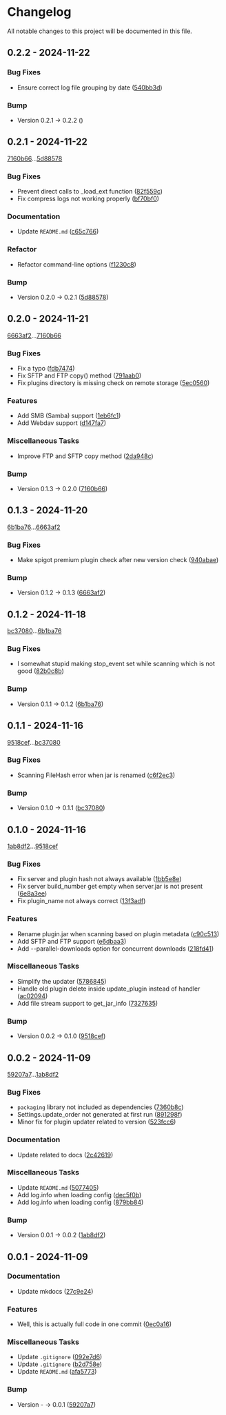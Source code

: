 # Changelog

All notable changes to this project will be documented in this file.

## 0.2.2 - 2024-11-22

### Bug Fixes

- Ensure correct log file grouping by date ([540bb3d](540bb3d510324bf97fb9a37dcff4365186f846f7))

### Bump

- Version 0.2.1 -> 0.2.2 ([]())

## 0.2.1 - 2024-11-22

[7160b66](7160b66723113095c476129940c977c4a687d3b7)...[5d88578](5d88578d2a68c45ac0bbcd02f464ca7ae645e222)

### Bug Fixes

- Prevent direct calls to _load_ext function ([82f559c](82f559cfaa39e2e4915c385dd20c9e59419d9b6a))
- Fix compress logs not working properly ([bf70bf0](bf70bf0111b922c576ebe278febb92812ed723a5))

### Documentation

- Update `README.md` ([c65c766](c65c766c0246c58d404bc3ba5f895a5d9f3d4dd7))

### Refactor

- Refactor command-line options ([f1230c8](f1230c873e9f293c285da40fe5f0f78ffb661754))

### Bump

- Version 0.2.0 -> 0.2.1 ([5d88578](5d88578d2a68c45ac0bbcd02f464ca7ae645e222))

## 0.2.0 - 2024-11-21

[6663af2](6663af2d4514fb87a9d71e9b4f547034c01d3fd7)...[7160b66](7160b66723113095c476129940c977c4a687d3b7)

### Bug Fixes

- Fix a typo ([fdb7474](fdb74744fcc9516ba3e62ee2a8c3dd43a9e40466))
- Fix SFTP and FTP copy() method ([791aab0](791aab0706349cb7a33fdd89a98ed6ff6f4ce8d5))
- Fix plugins directory is missing check on remote storage ([5ec0560](5ec05601230218b614f3e3fc75cdf91dc27e5417))

### Features

- Add SMB (Samba) support ([1eb6fc1](1eb6fc1980d0618d0acc9b0b5dbee6d54ffc4f1f))
- Add Webdav support ([d147fa7](d147fa7e1d0146d4ad31be5b4d9b550eb7bdf35c))

### Miscellaneous Tasks

- Improve FTP and SFTP copy method ([2da948c](2da948c98a7bfdda8ac2909841cce8e02afb51bd))

### Bump

- Version 0.1.3 -> 0.2.0 ([7160b66](7160b66723113095c476129940c977c4a687d3b7))

## 0.1.3 - 2024-11-20

[6b1ba76](6b1ba7693a054d4a74fc3a95c1f955ba360e47e6)...[6663af2](6663af2d4514fb87a9d71e9b4f547034c01d3fd7)

### Bug Fixes

- Make spigot premium plugin check after new version check ([940abae](940abae8b5e8caa50b80fec32cf0d8986cc7e870))

### Bump

- Version 0.1.2 -> 0.1.3 ([6663af2](6663af2d4514fb87a9d71e9b4f547034c01d3fd7))

## 0.1.2 - 2024-11-18

[bc37080](bc37080a222e6f1b5bce4e959c651ac5c1da83fa)...[6b1ba76](6b1ba7693a054d4a74fc3a95c1f955ba360e47e6)

### Bug Fixes

- I somewhat stupid making stop_event set while scanning which is not good ([82b0c8b](82b0c8b2d4ba1f5ec76bc03060cec087262b171d))

### Bump

- Version 0.1.1 -> 0.1.2 ([6b1ba76](6b1ba7693a054d4a74fc3a95c1f955ba360e47e6))

## 0.1.1 - 2024-11-16

[9518cef](9518cef28df5673a6244c509bf35568665fee761)...[bc37080](bc37080a222e6f1b5bce4e959c651ac5c1da83fa)

### Bug Fixes

- Scanning FileHash error when jar is renamed ([c6f2ec3](c6f2ec355de137fae496a34c3057937ae021bb09))

### Bump

- Version 0.1.0 -> 0.1.1 ([bc37080](bc37080a222e6f1b5bce4e959c651ac5c1da83fa))

## 0.1.0 - 2024-11-16

[1ab8df2](1ab8df213797651bc9badc6f4f75fd366f936a2a)...[9518cef](9518cef28df5673a6244c509bf35568665fee761)

### Bug Fixes

- Fix server and plugin hash not always available ([1bb5e8e](1bb5e8e1c987953feac4e18258e267a642d1463d))
- Fix server build_number get empty when server.jar is not present ([6e8a3ee](6e8a3eebec60d9a96108fe06d50951e20562cf2b))
- Fix plugin_name not always correct ([13f3adf](13f3adf1c7e386265e785b7176badf777ef606b6))

### Features

- Rename plugin.jar when scanning based on plugin metadata ([c90c513](c90c513c0cc8fc386693422eec214879d19a0c56))
- Add SFTP and FTP support ([e6dbaa3](e6dbaa30bf0c8f9581aef389f615cf520b44bb96))
- Add --parallel-downloads option for concurrent downloads ([218fd41](218fd41b00713f703d56c476d2b4e604e6d644b4))

### Miscellaneous Tasks

- Simplify the updater ([5786845](5786845785e36eeaa3a48d55b1651510c9d28297))
- Handle old plugin delete inside update_plugin instead of handler ([ac02094](ac020941995c3485adfc5c16d1562798c6db9d2c))
- Add file stream support to get_jar_info ([7327635](7327635a49b7667fe987a831bee71879e270c1bd))

### Bump

- Version 0.0.2 -> 0.1.0 ([9518cef](9518cef28df5673a6244c509bf35568665fee761))

## 0.0.2 - 2024-11-09

[59207a7](59207a70a58a8d7bec6f28e7b53000ecf857ed7f)...[1ab8df2](1ab8df213797651bc9badc6f4f75fd366f936a2a)

### Bug Fixes

- `packaging` library not included as dependencies ([7360b8c](7360b8c57df5ca02640c8a561a181a9fc8844db8))
- Settings.update_order not generated at first run ([891298f](891298f9840befc19311da08382802052cf98fdb))
- Minor fix for plugin updater related to version ([523fcc6](523fcc6111ce60c1eb66b480f4b11db68db91675))

### Documentation

- Update related to docs ([2c42619](2c426192f1144456891e4797e7613e96c2147188))

### Miscellaneous Tasks

- Update `README.md` ([5077405](50774058e542fc08a186db85d7bdc774925877b8))
- Add log.info when loading config ([dec5f0b](dec5f0bec7cc404d7d81477eb1859ccc713e1d28))
- Add log.info when loading config ([879bb84](879bb845000f00b98d5e76b23392acc9391faa4e))

### Bump

- Version 0.0.1 -> 0.0.2 ([1ab8df2](1ab8df213797651bc9badc6f4f75fd366f936a2a))

## 0.0.1 - 2024-11-09

### Documentation

- Update mkdocs ([27c9e24](27c9e24ad0bd7dd43cac3db30288b409133d7058))

### Features

- Well, this is actually full code in one commit ([0ec0a16](0ec0a16c44fd4a6c181adf6a012658ca16766f92))

### Miscellaneous Tasks

- Update `.gitignore` ([092e7d6](092e7d62974895c75aa293857adf48e74308972c))
- Update `.gitignore` ([b2d758e](b2d758e3f9419bcdce8260f89fc4e45e49d993c0))
- Update `README.md` ([afa5773](afa577371600f8c9771130f01a2bc2c4758ed2ce))

### Bump

- Version - -> 0.0.1 ([59207a7](59207a70a58a8d7bec6f28e7b53000ecf857ed7f))

<!-- generated by git-cliff -->
